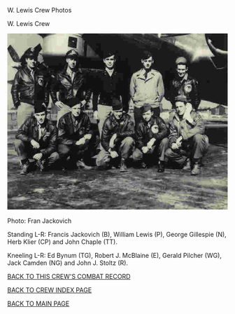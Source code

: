 
W. Lewis Crew Photos






 




W. Lewis Crew  
  

![](LewisW.jpg)  

Photo: Fran Jackovich  

Standing L-R: Francis Jackovich (B), William Lewis (P), George Gillespie (N), Herb Klier (CP) and John Chaple (TT).  

Kneeling L-R: Ed Bynum (TG), Robert J. McBlaine (E), Gerald Pilcher (WG), Jack Camden (NG) and John J. Stoltz (R).  
  

[BACK TO THIS CREW'S COMBAT RECORD](../crews/.md)  

[BACK TO CREW INDEX PAGE](../000crews.md)  

[BACK TO MAIN PAGE](../index.md)


